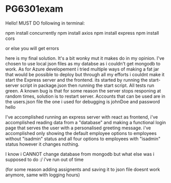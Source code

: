 # PG6301exam
Hello!
MUST DO following in terminal:

npm install concurrently
npm install axios
npm install express
npm install cors

or else you will get errors

here is my final solution. 
It's a bit wonky mut it makes do in my opinion. I've chosen to use local json files as my databse as i couldn't get mongodb to work.
As for Azure developement i tried multiple ways of making a fat jar that would be possible to deploy but through all my efforts i couldnt make it start the Express server and the frontend.
its started by running the start-server script in package.json then running the start script.
All tests run green.
A known bug is that for some reason the server stops responing at random times, solution is to restart server.
Accounts that can be used are in the users.json file
the one i used for debugging is johnDoe and password hello

I've accomplished running an express server with react as frontend, i've accomplished reading data from a "database" and making a functional login page that serves the user with a personalised greeting message.
i've accomplished only showing the default employee options to employees without "isadmin" status and all four options to employees with "isadmin" status however it changes nothing.

I know i CANNOT change database from mongodb but what else was i supposed to do :/ i've run out of time

(for some reason adding assignents and saving it to json file doesnt work anymore, same with logging hours)
